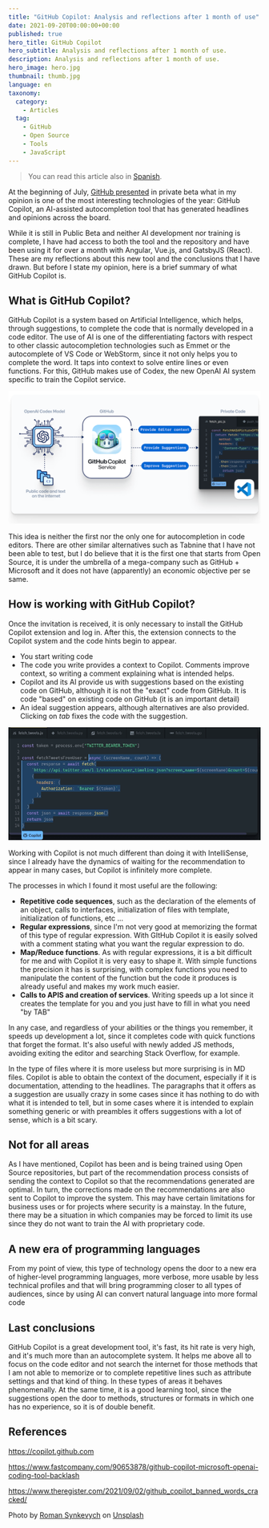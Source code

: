```yaml
---
title: "GitHub Copilot: Analysis and reflections after 1 month of use"
date: 2021-09-20T00:00:00+00:00
published: true
hero_title: GitHub Copilot
hero_subtitle: Analysis and reflections after 1 month of use.
description: Analysis and reflections after 1 month of use.
hero_image: hero.jpg
thumbnail: thumb.jpg
language: en
taxonomy:
  category:
    - Articles
  tag:
    - GitHub
    - Open Source
    - Tools
    - JavaScript
---
```


> You can read this article also in [Spanish](https://rubenr.dev/blog/github-copilot).

At the beginning of July, [GitHub presented](https://www.fastcompany.com/90653878/github-copilot-microsoft-openai-coding-tool-backlash) in private beta what in my opinion is one of the most interesting technologies of the year: GitHub Copilot, an AI-assisted autocompletion tool that has generated headlines and opinions across the board.

While it is still in Public Beta and neither AI development nor training is complete, I have had access to both the tool and the repository and have been using it for over a month with Angular, Vue.js, and GatsbyJS (React). These are my reflections about this new tool and the conclusions that I have drawn. But before I state my opinion, here is a brief summary of what GitHub Copilot is.

## What is GitHub Copilot?

GitHub Copilot is a system based on Artificial Intelligence, which helps, through suggestions, to complete the code that is normally developed in a code editor. The use of AI is one of the differentiating factors with respect to other classic autocompletion technologies such as Emmet or the autocomplete of VS Code or WebStorm, since it not only helps you to complete the word. It taps into context to solve entire lines or even functions. For this, GitHub makes use of Codex, the new OpenAI AI system specific to train the Copilot service.

![GitHub Copilot Architecture](github-arch.png)

This idea is neither the first nor the only one for autocompletion in code editors. There are other similar alternatives such as Tabnine that I have not been able to test, but I do believe that it is the first one that starts from Open Source, it is under the umbrella of a mega-company such as GitHub + Microsoft and it does not have (apparently) an economic objective per se same.

## How is working with GitHub Copilot?

Once the invitation is received, it is only necessary to install the GitHub Copilot extension and log in. After this, the extension connects to the Copilot system and the code hints begin to appear.

- You start writing code
- The code you write provides a context to Copilot. Comments improve context, so writing a comment explaining what is intended helps.
- Copilot and its AI provide us with suggestions based on the existing code on GitHub, although it is not the "exact" code from GitHub. It is code "based" on existing code on GitHub (it is an important detail)
- An ideal suggestion appears, although alternatives are also provided. Clicking on _tab_ fixes the code with the suggestion.

![Copilot example](copilot-example.gif)

Working with Copilot is not much different than doing it with IntelliSense, since I already have the dynamics of waiting for the recommendation to appear in many cases, but Copilot is infinitely more complete.

The processes in which I found it most useful are the following:

- **Repetitive code sequences**, such as the declaration of the elements of an object, calls to interfaces, initialization of files with template, initialization of functions, etc ...
- **Regular expressions**, since I'm not very good at memorizing the format of this type of regular expression. With GItHub Copilot it is easily solved with a comment stating what you want the regular expression to do.
- **Map/Reduce functions**. As with regular expressions, it is a bit difficult for me and with Copilot it is very easy to shape it. With simple functions the precision it has is surprising, with complex functions you need to manipulate the content of the function but the code it produces is already useful and makes my work much easier.
- **Calls to APIS and creation of services**. Writing speeds up a lot since it creates the template for you and you just have to fill in what you need "by TAB"

In any case, and regardless of your abilities or the things you remember, it speeds up development a lot, since it completes code with quick functions that forget the format. It's also useful with newly added JS methods, avoiding exiting the editor and searching Stack Overflow, for example.

In the type of files where it is more useless but more surprising is in MD files. Copilot is able to obtain the context of the document, especially if it is documentation, attending to the headlines. The paragraphs that it offers as a suggestion are usually crazy in some cases since it has nothing to do with what it is intended to tell, but in some cases where it is intended to explain something generic or with preambles it offers suggestions with a lot of sense, which is a bit scary.

## Not for all areas

As I have mentioned, Copilot has been and is being trained using Open Source repositories, but part of the recommendation process consists of sending the context to Copilot so that the recommendations generated are optimal. In turn, the corrections made on the recommendations are also sent to Copilot to improve the system. This may have certain limitations for business uses or for projects where security is a mainstay. In the future, there may be a situation in which companies may be forced to limit its use since they do not want to train the AI with proprietary code.

## A new era of programming languages

From my point of view, this type of technology opens the door to a new era of higher-level programming languages, more verbose, more usable by less technical profiles and that will bring programming closer to all types of audiences, since by using AI can convert natural language into more formal code

## Last conclusions

GitHub Copilot is a great development tool, it's fast, its hit rate is very high, and it's much more than an autocomplete system. It helps me above all to focus on the code editor and not search the internet for those methods that I am not able to memorize or to complete repetitive lines such as attribute settings and that kind of thing. In these types of areas it behaves phenomenally. At the same time, it is a good learning tool, since the suggestions open the door to methods, structures or formats in which one has no experience, so it is of double benefit.

## References

<https://copilot.github.com>

<https://www.fastcompany.com/90653878/github-copilot-microsoft-openai-coding-tool-backlash>

<https://www.theregister.com/2021/09/02/github_copilot_banned_words_cracked/>

<span>Photo by <a href="https://unsplash.com/@synkevych?utm_source=unsplash&utm_medium=referral&utm_content=creditCopyText">Roman Synkevych</a> on <a href="https://unsplash.com/s/photos/github?utm_source=unsplash&utm_medium=referral&utm_content=creditCopyText">Unsplash</a>
</span>
